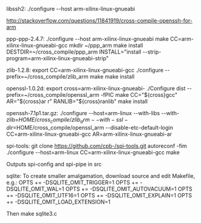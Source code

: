 libssh2:
./configure --host arm-xilinx-linux-gnueabi

http://stackoverflow.com/questions/11841919/cross-compile-openssh-for-arm


ppp-ppp-2.4.7:
./configure --host arm-xilinx-linux-gnueabi
make CC=arm-xilinx-linux-gnueabi-gcc
mkdir ~/ppp_arm
make install DESTDIR=~/cross_compile/ppp_arm INSTALL="install --strip-program=arm-xilinx-linux-gnueabi-strip"

zlib-1.2.8:
export CC=arm-xilinx-linux-gnueabi-gcc
./configure --prefix=~/cross_compile/zlib_arm
make
make install

openssl-1.0.2d:
export cross=arm-xilinx-linux-gnueabi-
./Configure dist --prefix=~/cross_compile/openssl_arm -fPIC
make CC="${cross}gcc" AR="${cross}ar r" RANLIB="${cross}ranlib"
make install

openssh-7.1p1.tar.gz:
./configure --host=arm-linux --with-libs --with-zlib=$HOME/cross_compile/zlib_arm --with-ssl-dir=$HOME/cross_compile/openssl_arm --disable-etc-default-login CC=arm-xilinx-linux-gnueabi-gcc AR=arm-xilinx-linux-gnueabi-ar

spi-tools:
git clone https://github.com/cpb-/spi-tools.git
autoreconf -fim
./configure --host=arm-linux CC=arm-xilinx-linux-gnueabi-gcc
make

Outputs spi-config and spi-pipe in src

sqlite:
To create smaller amalgamation, download source and edit Makefile, e.g.:
OPTS += -DSQLITE_OMIT_TRIGGER=1
OPTS += -DSQLITE_OMIT_WAL=1
OPTS += -DSQLITE_OMIT_AUTOVACUUM=1
OPTS += -DSQLITE_OMIT_UTF16=1
OPTS += -DSQLITE_OMIT_EXPLAIN=1
OPTS += -DSQLITE_OMIT_LOAD_EXTENSION=1

Then make sqlite3.c
